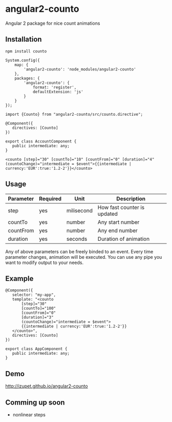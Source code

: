 # angular2-counto

Angular 2 package for nice count animations
 
## Installation
```
npm install counto
```

```
System.config({
    map: {
        'angular2-counto': 'node_modules/angular2-counto'
    },
    packages: {
        'angular2-counto': {
            format: 'register',
            defaultExtension: 'js'
        }
    }
});
 ```
 
 ```
import {Counto} from "angular2-counto/src/counto.directive";
   
@Component({
    directives: [Counto]
})

export class AccountComponent {
    public intermediate: any;
}
```

 ```
<counto [step]="30" [countTo]="10" [countFrom]="0" [duration]="4" (countoChange)="intermediate = $event">{{intermediate | currency:'EUR':true:'1.2-2'}}</counto>
 ```
 
 
 
 
 
 
 
 
 
 
 
 
 
## Usage
 
| Parameter     | Required      | Unit          | Description                             |
| ------------- | ------------- | ------------- | --------------------------------------- |
| step          | yes           | milisecond    | How fast counter is updated             |
| countTo       | yes           | number        | Any start number                        |
| countFrom     | yes           | number        | Any end number                          |                  
| duration      | yes           | seconds       | Duration of animation                   |
 
Any of above parameters can be freely binded to an event. Every time parameter changes, animation will be executed. 
You can use any pipe you want to modify output to your needs.
 
## Example
 
```
@Component({
   selector: "my-app",
   template: "<counto 
       [step]="30" 
       [countTo]="100" 
       [countFrom]="0" 
       [duration]="3" 
       (countoChange)="intermediate = $event">
       {{intermediate | currency:'EUR':true:'1.2-2'}}
   </counto>",
   directives: [Counto]
})
 
export class AppComponent {
   public intermediate: any;
}
```
 
## Demo

http://izupet.github.io/angular2-counto

## Comming up soon

* nonlinear steps 
